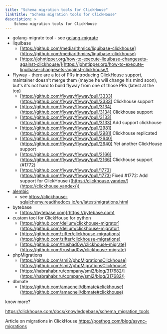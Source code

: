```yaml
---
title: "Schema migration tools for ClickHouse"
linkTitle: "Schema migration tools for ClickHouse"
description: >
    Schema migration tools for ClickHouse
---
```

* golang-migrate tool - see [golang-migrate](./golang-migrate)
* liquibase
  * [https://github.com/mediarithmics/liquibase-clickhouse](https://github.com/mediarithmics/liquibase-clickhouse)
  * [https://johntipper.org/how-to-execute-liquibase-changesets-against-clickhouse/](https://johntipper.org/how-to-execute-liquibase-changesets-against-clickhouse/)
* Flyway - there are a lot of PRs introducing ClickHouse support, maintainer doesn't merge them (maybe he will change his mind soon), but's it's not hard to build flyway from one of those PRs (latest at the top)
  * [https://github.com/flyway/flyway/pull/3333](https://github.com/flyway/flyway/pull/3333) Сlickhouse support
  * [https://github.com/flyway/flyway/pull/3134](https://github.com/flyway/flyway/pull/3134) Сlickhouse support
  * [https://github.com/flyway/flyway/pull/3133](https://github.com/flyway/flyway/pull/3133) Add support clickhouse
  * [https://github.com/flyway/flyway/pull/2981](https://github.com/flyway/flyway/pull/2981) Clickhouse replicated
  * [https://github.com/flyway/flyway/pull/2640](https://github.com/flyway/flyway/pull/2640) Yet another ClickHouse support
  * [https://github.com/flyway/flyway/pull/2166](https://github.com/flyway/flyway/pull/2166) Clickhouse support (\#1772)
  * [https://github.com/flyway/flyway/pull/1773](https://github.com/flyway/flyway/pull/1773) Fixed \#1772: Add support for ClickHouse ([https://clickhouse.yandex/](https://clickhouse.yandex/))
* [alembic](https://alembic.sqlalchemy.org/en/latest/)
  * see https://clickhouse-sqlalchemy.readthedocs.io/en/latest/migrations.html 
* bytebase
  * [https://bytebase.com](https://bytebase.com)
* custom tool for ClickHouse for python
  * [https://github.com/delium/clickhouse-migrator](https://github.com/delium/clickhouse-migrator)
  * [https://github.com/zifter/clickhouse-migrations](https://github.com/zifter/clickhouse-migrations)
  * [https://github.com/trushad0w/clickhouse-migrate](https://github.com/trushad0w/clickhouse-migrate)
* phpMigrations
  * [https://github.com/smi2/phpMigrationsClickhouse](https://github.com/smi2/phpMigrationsClickhouse)
  * [https://habrahabr.ru/company/smi2/blog/317682/](https://habrahabr.ru/company/smi2/blog/317682/)
* dbmate 
  * [https://github.com/amacneil/dbmate#clickhouse](https://github.com/amacneil/dbmate#clickhouse)

know more?

https://clickhouse.com/docs/knowledgebase/schema_migration_tools

Article on migrations in ClickHouse
https://posthog.com/blog/async-migrations
